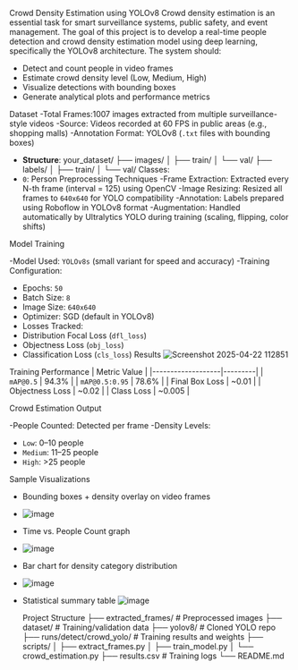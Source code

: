 Crowd Density Estimation using YOLOv8
Crowd density estimation is an essential task for smart surveillance systems, public safety, and event management. The goal of this project is to develop a real-time people detection and crowd density estimation model using deep learning, specifically the YOLOv8 architecture.
The system should:
- Detect and count people in video frames
- Estimate crowd density level (Low, Medium, High)
- Visualize detections with bounding boxes
- Generate analytical plots and performance metrics

Dataset
-Total Frames:1007 images extracted from multiple surveillance-style videos
-Source: Videos recorded at 60 FPS in public areas (e.g., shopping malls)
-Annotation Format: YOLOv8 (`.txt` files with bounding boxes)
- **Structure**:
your_dataset/
├── images/
│   ├── train/
│   └── val/
├── labels/
│   ├── train/
│   └── val/
Classes:  
- `0`: Person
Preprocessing Techniques
-Frame Extraction: Extracted every N-th frame (interval = 125) using OpenCV
-Image Resizing: Resized all frames to `640x640` for YOLO compatibility
-Annotation: Labels prepared using Roboflow in YOLOv8 format
-Augmentation: Handled automatically by Ultralytics YOLO during training (scaling, flipping, color shifts)

Model Training

-Model Used: `YOLOv8s` (small variant for speed and accuracy)
-Training Configuration:
- Epochs: `50`
- Batch Size: `8`
- Image Size: `640x640`
- Optimizer: SGD (default in YOLOv8)
- Losses Tracked:
- Distribution Focal Loss (`dfl_loss`)
- Objectness Loss (`obj_loss`)
- Classification Loss (`cls_loss`)
Results
![Screenshot 2025-04-22 112851](https://github.com/user-attachments/assets/e44712ca-ed07-4271-91de-ebece6b88845)

Training Performance
| Metric             Value    |
|-------------------|---------|
| `mAP@0.5`         | 94.3%   |
| `mAP@0.5:0.95`    | 78.6%   |
| Final Box Loss    | ~0.01   |
| Objectness Loss   | ~0.02   |
| Class Loss        | ~0.005  |

Crowd Estimation Output

-People Counted: Detected per frame
-Density Levels:
- `Low`: 0–10 people
- `Medium`: 11–25 people
- `High`: >25 people

Sample Visualizations

- Bounding boxes + density overlay on video frames
- ![image](https://github.com/user-attachments/assets/c4379ddb-420a-47d0-83bf-1394aaac721c)

- Time vs. People Count graph
- ![image](https://github.com/user-attachments/assets/68396970-2d88-44f2-8726-36bd9de8e68b)

- Bar chart for density category distribution
- ![image](https://github.com/user-attachments/assets/c7bd56c1-1370-4cdc-99f5-a687ee1b6031)

- Statistical summary table
   ![image](https://github.com/user-attachments/assets/24e76ad5-847d-46f2-bda1-6e695da0991f)

  Project Structure
├── extracted_frames/ # Preprocessed images ├── dataset/ # Training/validation data ├── yolov8/ # Cloned YOLO repo ├── runs/detect/crowd_yolo/ # Training results and weights ├── scripts/ │ ├── extract_frames.py │ ├── train_model.py │ └── crowd_estimation.py ├── results.csv # Training logs └── README.md
